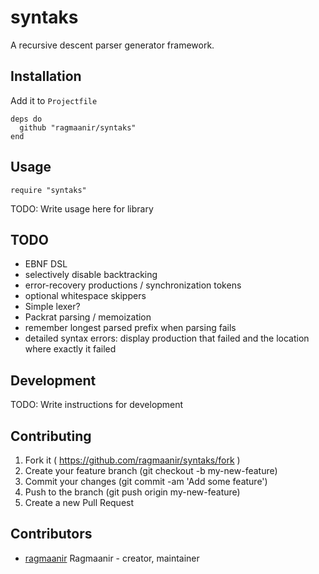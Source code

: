 # syntaks

A recursive descent parser generator framework.

## Installation

Add it to `Projectfile`

```crystal
deps do
  github "ragmaanir/syntaks"
end
```

## Usage

```crystal
require "syntaks"
```

TODO: Write usage here for library

## TODO

- EBNF DSL
- selectively disable backtracking
- error-recovery productions / synchronization tokens
- optional whitespace skippers
- Simple lexer?
- Packrat parsing / memoization
- remember longest parsed prefix when parsing fails
- detailed syntax errors: display production that failed and the location where exactly it failed

## Development

TODO: Write instructions for development

## Contributing

1. Fork it ( https://github.com/ragmaanir/syntaks/fork )
2. Create your feature branch (git checkout -b my-new-feature)
3. Commit your changes (git commit -am 'Add some feature')
4. Push to the branch (git push origin my-new-feature)
5. Create a new Pull Request

## Contributors

- [ragmaanir](https://github.com/ragmaanir) Ragmaanir - creator, maintainer
